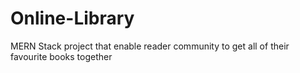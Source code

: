 # Online-Library
MERN Stack project that enable reader community to get all of their favourite books together
